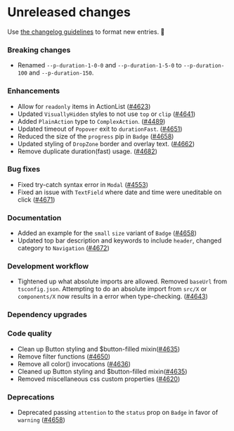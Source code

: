 # Unreleased changes

Use [the changelog guidelines](/documentation/Versioning%20and%20changelog.md) to format new entries. 💜

### Breaking changes

- Renamed `--p-duration-1-0-0` and `--p-duration-1-5-0` to `--p-duration-100` and `--p-duration-150`.

### Enhancements

- Allow for `readonly` items in ActionList ([#4623](https://github.com/Shopify/polaris-react/pull/4623))
- Updated `VisuallyHidden` styles to not use `top` or `clip` ([#4641](https://github.com/Shopify/polaris-react/pull/4641))
- Added `PlainAction` type to `ComplexAction`. ([#4489](https://github.com/Shopify/polaris-react/pull/4489))
- Updated timeout of `Popover` exit to `durationFast`. ([#4651](https://github.com/Shopify/polaris-react/pull/4651))
- Reduced the size of the `progress` pip in `Badge` ([#4658](https://github.com/Shopify/polaris-react/pull/4658))
- Updated styling of `DropZone` border and overlay text. ([#4662](https://github.com/Shopify/polaris-react/pull/4662))
- Remove duplicate duration(fast) usage. ([#4682](https://github.com/Shopify/polaris-react/pull/4682))

### Bug fixes

- Fixed try-catch syntax error in `Modal` ([#4553](https://github.com/Shopify/polaris-react/pull/4553))
- Fixed an issue with `TextField` where date and time were uneditable on click ([#4671](https://github.com/Shopify/polaris-react/pull/4671))

### Documentation

- Added an example for the `small` `size` variant of `Badge` ([#4658](https://github.com/Shopify/polaris-react/pull/4658))
- Updated top bar description and keywords to include `header`, changed category to `Navigation` ([#4672](https://github.com/Shopify/polaris-react/pull/4672))

### Development workflow

- Tightened up what absolute imports are allowed. Removed `baseUrl` from `tsconfig.json`. Attempting to do an absolute import from `src/X` or `components/X` now results in a error when type-checking. ([#4643](https://github.com/Shopify/polaris-react/pull/4643))

### Dependency upgrades

### Code quality

- Clean up Button styling and $button-filled mixin([#4635](https://github.com/Shopify/polaris-react/pull/4635))
- Remove filter functions ([#4650](https://github.com/Shopify/polaris-react/pull/4650))
- Remove all color() invocations ([#4636](https://github.com/Shopify/polaris-react/pull/4636))
- Cleaned up Button styling and $button-filled mixin([#4635](https://github.com/Shopify/polaris-react/pull/4635))
- Removed miscellaneous css custom properties ([#4620](https://github.com/Shopify/polaris-react/pull/4620))

### Deprecations

- Deprecated passing `attention` to the `status` prop on `Badge` in favor of `warning` ([#4658](https://github.com/Shopify/polaris-react/pull/4658))
